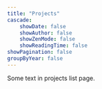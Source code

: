 ```yaml
---
title: "Projects"
cascade:
    showDate: false
    showAuthor: false
    showZenMode: false
    showReadingTime: false
showPagination: false
groupByYear: false
---
```


Some text in projects list page.